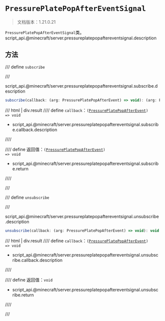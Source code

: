 # `PressurePlatePopAfterEventSignal`

> 文档版本：1.21.0.21

`PressurePlatePopAfterEventSignal`类。script_api.@minecraft/server.pressureplatepopaftereventsignal.description

## 方法

/// define
`subscribe`


///

script_api.@minecraft/server.pressureplatepopaftereventsignal.subscribe.description

```js
subscribe(callback: (arg: PressurePlatePopAfterEvent) => void): (arg: PressurePlatePopAfterEvent) => void
```

/// html | div.result
//// define
`callback`：<code>(<a href="../pressureplatepopafterevent/">PressurePlatePopAfterEvent</a>) =&gt; void</code>

- script_api.@minecraft/server.pressureplatepopaftereventsignal.subscribe.callback.description


////

//// define
返回值：<code>(<a href="../pressureplatepopafterevent/">PressurePlatePopAfterEvent</a>) =&gt; void</code>

- script_api.@minecraft/server.pressureplatepopaftereventsignal.subscribe.return


////

///


/// define
`unsubscribe`


///

script_api.@minecraft/server.pressureplatepopaftereventsignal.unsubscribe.description

```js
unsubscribe(callback: (arg: PressurePlatePopAfterEvent) => void): void
```

/// html | div.result
//// define
`callback`：<code>(<a href="../pressureplatepopafterevent/">PressurePlatePopAfterEvent</a>) =&gt; void</code>

- script_api.@minecraft/server.pressureplatepopaftereventsignal.unsubscribe.callback.description


////

//// define
返回值：`void`

- script_api.@minecraft/server.pressureplatepopaftereventsignal.unsubscribe.return


////

///

